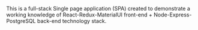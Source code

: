 This is a full-stack Single page application (SPA) created to demonstrate a working knowledge of React-Redux-MaterialUI front-end + Node-Express-PostgreSQL back-end technology stack.
